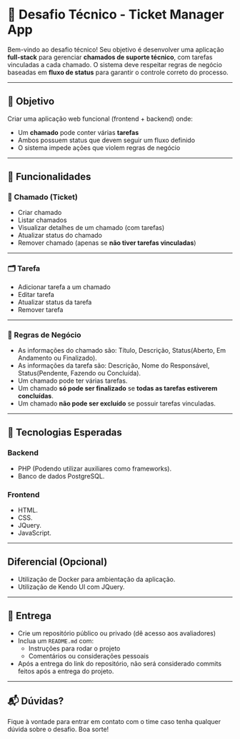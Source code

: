 # 💼 Desafio Técnico - Ticket Manager App

Bem-vindo ao desafio técnico! Seu objetivo é desenvolver uma aplicação **full-stack** para gerenciar **chamados de suporte técnico**, com tarefas vinculadas a cada chamado. O sistema deve respeitar regras de negócio baseadas em **fluxo de status** para garantir o controle correto do processo.

---

## 🎯 Objetivo

Criar uma aplicação web funcional (frontend + backend) onde:

- Um **chamado** pode conter várias **tarefas**
- Ambos possuem status que devem seguir um fluxo definido
- O sistema impede ações que violem regras de negócio

---

## 🧱 Funcionalidades

### 📁 Chamado (Ticket)
- Criar chamado
- Listar chamados
- Visualizar detalhes de um chamado (com tarefas)
- Atualizar status do chamado
- Remover chamado (apenas se **não tiver tarefas vinculadas**)

---

### 🗂️ Tarefa
- Adicionar tarefa a um chamado
- Editar tarefa
- Atualizar status da tarefa
- Remover tarefa

---

### 🧠 Regras de Negócio

- As informações do chamado são: Título, Descrição, Status(Aberto, Em Andamento ou Finalizado).
- As informações da tarefa são: Descrição, Nome do Responsável, Status(Pendente, Fazendo ou Concluída).
- Um chamado pode ter várias tarefas.
- Um chamado **só pode ser finalizado** se **todas as tarefas estiverem concluídas**.
- Um chamado **não pode ser excluído** se possuir tarefas vinculadas.

---

## 🧰 Tecnologias Esperadas

### Backend
- PHP (Podendo utilizar auxiliares como frameworks).
- Banco de dados PostgreSQL.

### Frontend
- HTML.
- CSS.
- JQuery.
- JavaScript.

---

## Diferencial (Opcional)

- Utilização de Docker para ambientação da aplicação.
- Utilização de Kendo UI com JQuery.

---
## 📝 Entrega

- Crie um repositório público ou privado (dê acesso aos avaliadores)
- Inclua um `README.md` com:
  - Instruções para rodar o projeto
  - Comentários ou considerações pessoais
- Após a entrega do link do repositório, não será considerado commits feitos após a entrega do projeto.
---

## 📬 Dúvidas?

Fique à vontade para entrar em contato com o time caso tenha qualquer dúvida sobre o desafio. Boa sorte!

